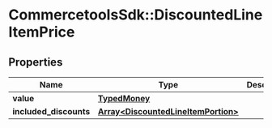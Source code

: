 # CommercetoolsSdk::DiscountedLineItemPrice

## Properties
Name | Type | Description | Notes
------------ | ------------- | ------------- | -------------
**value** | [**TypedMoney**](TypedMoney.md) |  | [optional] 
**included_discounts** | [**Array&lt;DiscountedLineItemPortion&gt;**](DiscountedLineItemPortion.md) |  | [optional] 

